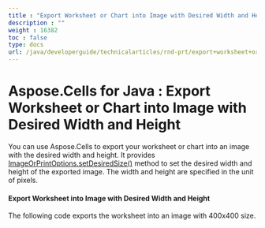 ```yaml
---
title : "Export Worksheet or Chart into Image with Desired Width and Height" 
description : "" 
weight : 16382 
toc : false
type: docs
url: /java/developerguide/technicalarticles/rnd-prt/export+worksheet+or+chart+into+image+with+desired+width+and+height/
---
```


# Aspose.Cells for Java : Export Worksheet or Chart into Image with Desired Width and Height


You can use Aspose.Cells to export your worksheet or chart into an image with the desired width and height. It provides [ImageOrPrintOptions.setDesiredSize()](https://apireference.aspose.com/java/cells/com.aspose.cells/imageorprintoptions#setDesiredSize(int,%20int)) method to set the desired width and height of the exported image. The width and height are specified in the unit of pixels.

#### Export Worksheet into Image with Desired Width and Height

The following code exports the worksheet into an image with 400x400 size.

